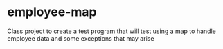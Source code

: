 # employee-map
Class project to create a test program that will test using a map to handle employee data and some exceptions that may arise
